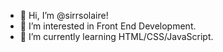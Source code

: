 - 👋 Hi, I’m @sirrsolaire!
- 👀 I’m interested in Front End Development. 
- 🌱 I’m currently learning HTML/CSS/JavaScript.

<!---
sirrsolaire/sirrsolaire is a ✨ special ✨ repository because its `README.md` (this file) appears on your GitHub profile.
You can click the Preview link to take a look at your changes.
--->
